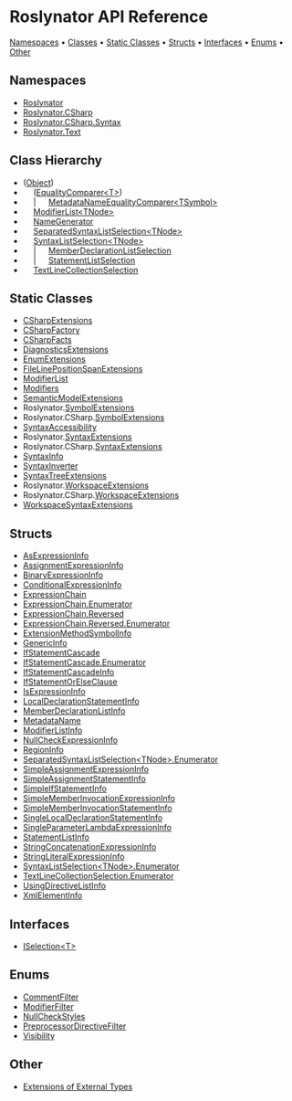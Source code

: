 # Roslynator API Reference

[Namespaces](#namespaces) &#x2022; [Classes](#classes) &#x2022; [Static Classes](#static-classes) &#x2022; [Structs](#structs) &#x2022; [Interfaces](#interfaces) &#x2022; [Enums](#enums) &#x2022; [Other](#other)

## Namespaces

* [Roslynator](Roslynator/README.md)
* [Roslynator.CSharp](Roslynator/CSharp/README.md)
* [Roslynator.CSharp.Syntax](Roslynator/CSharp/Syntax/README.md)
* [Roslynator.Text](Roslynator/Text/README.md)

## Class Hierarchy

* \([Object](https://docs.microsoft.com/en-us/dotnet/api/system.object)\)
* &emsp; \([EqualityComparer\<T>](https://docs.microsoft.com/en-us/dotnet/api/system.collections.generic.equalitycomparer-1)\)
* &emsp; \| &emsp; [MetadataNameEqualityComparer\<TSymbol>](Roslynator/MetadataNameEqualityComparer-1/README.md)
* &emsp; [ModifierList\<TNode>](Roslynator/CSharp/ModifierList-1/README.md)
* &emsp; [NameGenerator](Roslynator/NameGenerator/README.md)
* &emsp; [SeparatedSyntaxListSelection\<TNode>](Roslynator/SeparatedSyntaxListSelection-1/README.md)
* &emsp; [SyntaxListSelection\<TNode>](Roslynator/SyntaxListSelection-1/README.md)
* &emsp; \| &emsp; [MemberDeclarationListSelection](Roslynator/CSharp/MemberDeclarationListSelection/README.md)
* &emsp; \| &emsp; [StatementListSelection](Roslynator/CSharp/StatementListSelection/README.md)
* &emsp; [TextLineCollectionSelection](Roslynator/Text/TextLineCollectionSelection/README.md)

## Static Classes

* [CSharpExtensions](Roslynator/CSharp/CSharpExtensions/README.md)
* [CSharpFactory](Roslynator/CSharp/CSharpFactory/README.md)
* [CSharpFacts](Roslynator/CSharp/CSharpFacts/README.md)
* [DiagnosticsExtensions](Roslynator/DiagnosticsExtensions/README.md)
* [EnumExtensions](Roslynator/EnumExtensions/README.md)
* [FileLinePositionSpanExtensions](Roslynator/FileLinePositionSpanExtensions/README.md)
* [ModifierList](Roslynator/CSharp/ModifierList/README.md)
* [Modifiers](Roslynator/CSharp/Modifiers/README.md)
* [SemanticModelExtensions](Roslynator/SemanticModelExtensions/README.md)
* Roslynator\.[SymbolExtensions](Roslynator/SymbolExtensions/README.md)
* Roslynator\.CSharp\.[SymbolExtensions](Roslynator/CSharp/SymbolExtensions/README.md)
* [SyntaxAccessibility](Roslynator/CSharp/SyntaxAccessibility/README.md)
* Roslynator\.[SyntaxExtensions](Roslynator/SyntaxExtensions/README.md)
* Roslynator\.CSharp\.[SyntaxExtensions](Roslynator/CSharp/SyntaxExtensions/README.md)
* [SyntaxInfo](Roslynator/CSharp/SyntaxInfo/README.md)
* [SyntaxInverter](Roslynator/CSharp/SyntaxInverter/README.md)
* [SyntaxTreeExtensions](Roslynator/SyntaxTreeExtensions/README.md)
* Roslynator\.[WorkspaceExtensions](Roslynator/WorkspaceExtensions/README.md)
* Roslynator\.CSharp\.[WorkspaceExtensions](Roslynator/CSharp/WorkspaceExtensions/README.md)
* [WorkspaceSyntaxExtensions](Roslynator/CSharp/WorkspaceSyntaxExtensions/README.md)

## Structs

* [AsExpressionInfo](Roslynator/CSharp/Syntax/AsExpressionInfo/README.md)
* [AssignmentExpressionInfo](Roslynator/CSharp/Syntax/AssignmentExpressionInfo/README.md)
* [BinaryExpressionInfo](Roslynator/CSharp/Syntax/BinaryExpressionInfo/README.md)
* [ConditionalExpressionInfo](Roslynator/CSharp/Syntax/ConditionalExpressionInfo/README.md)
* [ExpressionChain](Roslynator/CSharp/ExpressionChain/README.md)
* [ExpressionChain.Enumerator](Roslynator/CSharp/ExpressionChain/Enumerator/README.md)
* [ExpressionChain.Reversed](Roslynator/CSharp/ExpressionChain/Reversed/README.md)
* [ExpressionChain.Reversed.Enumerator](Roslynator/CSharp/ExpressionChain/Reversed/Enumerator/README.md)
* [ExtensionMethodSymbolInfo](Roslynator/ExtensionMethodSymbolInfo/README.md)
* [GenericInfo](Roslynator/CSharp/Syntax/GenericInfo/README.md)
* [IfStatementCascade](Roslynator/CSharp/IfStatementCascade/README.md)
* [IfStatementCascade.Enumerator](Roslynator/CSharp/IfStatementCascade/Enumerator/README.md)
* [IfStatementCascadeInfo](Roslynator/CSharp/IfStatementCascadeInfo/README.md)
* [IfStatementOrElseClause](Roslynator/CSharp/IfStatementOrElseClause/README.md)
* [IsExpressionInfo](Roslynator/CSharp/Syntax/IsExpressionInfo/README.md)
* [LocalDeclarationStatementInfo](Roslynator/CSharp/Syntax/LocalDeclarationStatementInfo/README.md)
* [MemberDeclarationListInfo](Roslynator/CSharp/Syntax/MemberDeclarationListInfo/README.md)
* [MetadataName](Roslynator/MetadataName/README.md)
* [ModifierListInfo](Roslynator/CSharp/Syntax/ModifierListInfo/README.md)
* [NullCheckExpressionInfo](Roslynator/CSharp/Syntax/NullCheckExpressionInfo/README.md)
* [RegionInfo](Roslynator/CSharp/Syntax/RegionInfo/README.md)
* [SeparatedSyntaxListSelection\<TNode>.Enumerator](Roslynator/SeparatedSyntaxListSelection-1/Enumerator/README.md)
* [SimpleAssignmentExpressionInfo](Roslynator/CSharp/Syntax/SimpleAssignmentExpressionInfo/README.md)
* [SimpleAssignmentStatementInfo](Roslynator/CSharp/Syntax/SimpleAssignmentStatementInfo/README.md)
* [SimpleIfStatementInfo](Roslynator/CSharp/Syntax/SimpleIfStatementInfo/README.md)
* [SimpleMemberInvocationExpressionInfo](Roslynator/CSharp/Syntax/SimpleMemberInvocationExpressionInfo/README.md)
* [SimpleMemberInvocationStatementInfo](Roslynator/CSharp/Syntax/SimpleMemberInvocationStatementInfo/README.md)
* [SingleLocalDeclarationStatementInfo](Roslynator/CSharp/Syntax/SingleLocalDeclarationStatementInfo/README.md)
* [SingleParameterLambdaExpressionInfo](Roslynator/CSharp/Syntax/SingleParameterLambdaExpressionInfo/README.md)
* [StatementListInfo](Roslynator/CSharp/Syntax/StatementListInfo/README.md)
* [StringConcatenationExpressionInfo](Roslynator/CSharp/Syntax/StringConcatenationExpressionInfo/README.md)
* [StringLiteralExpressionInfo](Roslynator/CSharp/Syntax/StringLiteralExpressionInfo/README.md)
* [SyntaxListSelection\<TNode>.Enumerator](Roslynator/SyntaxListSelection-1/Enumerator/README.md)
* [TextLineCollectionSelection.Enumerator](Roslynator/Text/TextLineCollectionSelection/Enumerator/README.md)
* [UsingDirectiveListInfo](Roslynator/CSharp/Syntax/UsingDirectiveListInfo/README.md)
* [XmlElementInfo](Roslynator/CSharp/Syntax/XmlElementInfo/README.md)

## Interfaces

* [ISelection\<T>](Roslynator/ISelection-1/README.md)

## Enums

* [CommentFilter](Roslynator/CSharp/CommentFilter/README.md)
* [ModifierFilter](Roslynator/CSharp/ModifierFilter/README.md)
* [NullCheckStyles](Roslynator/CSharp/NullCheckStyles/README.md)
* [PreprocessorDirectiveFilter](Roslynator/CSharp/PreprocessorDirectiveFilter/README.md)
* [Visibility](Roslynator/Visibility/README.md)

## Other

* [Extensions of External Types](_Extensions.md)
